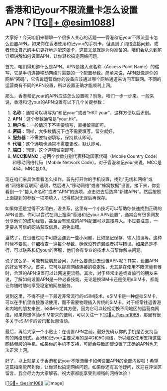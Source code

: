 # 香港和记your不限流量卡怎么设置APN？[[TG💪+ @esim1088](https://t.me/s/esim1088)]

大家好！今天咱们来聊聊一个很多人关心的话题——香港和记your不限流量卡怎么设置APN。如果你在香港使用和记your的手机卡，但遇到了网络连接问题，或者想让自己的手机更好地适配这张卡，这篇文章就是为你准备的。咱们会从头到尾详细讲解如何设置APN，让你轻松搞定网络问题。

首先，咱们得知道什么是APN。APN是接入点名称（Access Point Name）的缩写，它是手机连接移动网络时需要的一个配置参数。简单来说，APN就像是你的网络“密码”，它告诉运营商你的设备应该通过哪个网络通道来访问互联网。不同的运营商有不同的APN设置，所以设置正确才能顺利上网。

那么，香港和记your的APN应该怎么设置呢？别急，咱们一步一步来。一般来说，香港和记your的APN设置有以下几个关键参数：

1. **名称**：通常可以填写为“和记your”或者“HKT your”，这样方便以后识别。
2. **APN**：这个参数通常是“your.hk”。
3. **用户名**：一般情况下不需要填写，直接留空即可。
4. **密码**：同样，大多数情况下也不需要填写，留空就好。
5. **服务器**：不需要特别填写，保持默认即可。
6. **代理**：这个选项也通常不需要更改，默认即可。
7. **端口**：同理，这个选项留空即可。
8. **MCC和MNC**：这两个参数分别代表移动国家代码（Mobile Country Code）和移动网络代码（Mobile Network Code）。对于香港和记your来说，MCC是454，MNC是03。

现在咱们来具体看看怎么操作。首先打开你的手机设置，找到“无线和网络”或者“网络和互联网”选项，然后进入“移动网络”或者“蜂窝数据”设置。接下来，你会看到一个“接入点名称”或者“APN”的选项，点击进去后选择“新建APN”。然后按照上面提到的参数一项项填入，记得核对无误后再保存。

如果你还是觉得不太明白，没关系，这里有一个小技巧可以帮助你快速找到正确的APN设置。你可以尝试在网上搜索“香港和记your APN设置”，通常会有很多网友分享他们的成功经验，甚至会有现成的APN配置可以直接导入。不过要注意，一定要从可信的网站获取信息，避免出错。

当然了，在设置过程中可能会遇到一些小问题，比如忘记保存、输入错误等。这种时候不要慌，仔细检查一遍每个参数，确保没有遗漏或者拼写错误。如果还是不行，可以联系和记your的客服，他们会有专业的技术人员帮你解决问题。

说了这么多，可能有些朋友会问，为什么要费劲去设置APN呢？其实，设置APN的好处可不少。首先，它可以提高网络连接的稳定性，尤其是在使用不限流量套餐时，合理的APN设置可以让网速更流畅。其次，对于经常出差或者旅行的朋友来说，了解如何设置APN是一种必备技能，无论是换SIM卡还是使用eSIM卡，都能让你随时随地享受稳定的网络服务。

说到这里，不得不提一下最近非常流行的eSIM技术。eSIM卡是一种虚拟SIM卡，可以在手机里直接激活使用，而不需要物理插入传统的SIM卡。对于经常往返香港和内地的朋友来说，eSIM卡尤其方便，因为它可以轻松切换不同地区的运营商网络。如果你想体验eSIM带来的便利，可以关注一下[TG💪+ @esim1088](https://t.me/s/esim1088)，那里有很多关于eSIM卡的资讯和优惠活动。

最后，再给大家一个小贴士：在设置APN之前，最好先确认你的手机是否支持当前的网络制式。香港和记your主要采用的是4G和5G网络，所以建议使用支持这些网络频段的手机。如果你的手机不支持，可能会导致即使设置了正确的APN也无法正常上网。

好了，以上就是关于香港和记your不限流量卡如何设置APN的全部内容啦！希望这篇指南能帮到你，让你轻松搞定网络问题。如果你还有其他疑问，欢迎在评论区留言，我会尽力为大家解答。祝大家都能享受到顺畅的网络体验！

[[TG💪+ @esim1088](https://t.me/s/esim1088) ![Image](https://i.postimg.cc/4NQfJmqS/Snipaste-2025-05-13-00-14-12.png)]